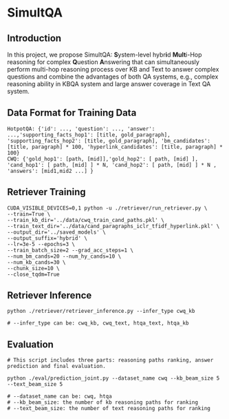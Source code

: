 # SimultQA

## Introduction
In this project, we propose SimultQA: **S**ystem-level hybr**i**d **Mult**i-Hop reasoning for complex **Q**uestion **A**nswering that can simultaneously perform multi-hop reasoning process over KB and Text to answer complex questions and combine the advantages of both QA systems, e.g., complex reasoning ability in KBQA system and large answer coverage in Text QA system. 


## Data Format for Training Data
```
HotpotQA: {'id': ..., 'question': ..., 'answer': ...,'supporting_facts_hop1': [title, gold_paragraph], 'supporting_facts_hop2': [title, gold_paragraph], 'bm_candidates': [title, paragraph] * 100, 'hyperlink_candidates': [title, paragraph] * 100}
CWQ: {'gold_hop1': [path, [mid]],'gold_hop2': [ path, [mid] ], 'cand_hop1': [ path, [mid] ] * N, 'cand_hop2': [ path, [mid] ] * N , 'answers': [mid1,mid2 ...] }
```

## Retriever Training
```
CUDA_VISIBLE_DEVICES=0,1 python -u ./retriever/run_retriever.py \
--train=True \
--train_kb_dir='../data/cwq_train_cand_paths.pkl' \
--train_text_dir='../data/cand_paragraphs_iclr_tfidf_hyperlink.pkl' \
--output_dir='../saved_models' \
--output_suffix='hybrid' \
--lr=3e-5 --epochs=3 \
--train_batch_size=2 --grad_acc_steps=1 \
--num_bm_cands=20 --num_hy_cands=10 \
--num_kb_cands=30 \
--chunk_size=10 \
--close_tqdm=True
```

## Retriever Inference
```
python ./retriever/retriever_inference.py --infer_type cwq_kb

# --infer_type can be: cwq_kb, cwq_text, htqa_text, htqa_kb
```


## Evaluation
```
# This script includes three parts: reasoning paths ranking, answer prediction and final evaluation.

python ./eval/prediction_joint.py --dataset_name cwq --kb_beam_size 5 --text_beam_size 5

# --dataset_name can be: cwq, htqa
# --kb_beam_size: the number of kb reasoning paths for ranking
# --text_beam_size: the number of text reasoning paths for ranking

```
